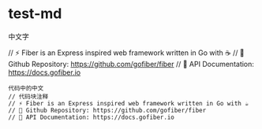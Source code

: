 # test-md

中文字

// ⚡️ Fiber is an Express inspired web framework written in Go with ☕️
// 🤖 Github Repository: https://github.com/gofiber/fiber
// 📌 API Documentation: https://docs.gofiber.io


```
代码中的中文
// 代码块注释
// ⚡️ Fiber is an Express inspired web framework written in Go with ☕️
// 🤖 Github Repository: https://github.com/gofiber/fiber
// 📌 API Documentation: https://docs.gofiber.io
```
